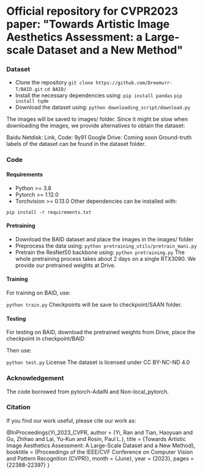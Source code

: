 # Official repository for CVPR2023 paper: "Towards Artistic Image Aesthetics Assessment: a Large-scale Dataset and a New Method"

### Dataset
* Clone the repository
`git clone https://github.com/Dreemurr-T/BAID.git`
`cd BAID/`
* Install the necessary dependencies using:
`pip install pandas`
`pip install tqdm`
* Download the dataset using:
`python downloading_script/download.py`

The images will be saved to images/ folder.
Since it might be slow when downloading the images, we provide alternatives to obtain the dataset:

Baidu Netdisk: Link, Code: 9y91
Google Drive: Coming soon
Ground-truth labels of the dataset can be found in the dataset folder.

### Code
#### Requirements
* Python >= 3.8
* Pytorch >= 1.12.0
* Torchvision >= 0.13.0
Other dependencies can be installed with:

`pip install -r requirements.txt`
#### Pretraining
* Download the BAID dataset and place the images in the images/ folder
* Preprocess the data using:
`python pretraining_utils/pretrain_mani.py`
* Pretrain the ResNet50 backbone using:
`python pretraining.py`
The whole pretraining process takes about 2 days on a single RTX3090. We provide our pretrained weights at Drive.

#### Training
For training on BAID, use:

`python train.py`
Checkpoints will be save to checkpoint/SAAN folder.

#### Testing
For testing on BAID, download the pretrained weights from Drive, place the checkpoint in checkpoint/BAID

Then use:

`python test.py`
License
The dataset is licensed under CC BY-NC-ND 4.0

### Acknowledgement
The code borrowed from pytorch-AdaIN and Non-local_pytorch.

### Citation
If you find our work useful, please cite our work as:

@InProceedings{Yi_2023_CVPR,
    author    = {Yi, Ran and Tian, Haoyuan and Gu, Zhihao and Lai, Yu-Kun and Rosin, Paul L.},
    title     = {Towards Artistic Image Aesthetics Assessment: A Large-Scale Dataset and a New Method},
    booktitle = {Proceedings of the IEEE/CVF Conference on Computer Vision and Pattern Recognition (CVPR)},
    month     = {June},
    year      = {2023},
    pages     = {22388-22397}
}
